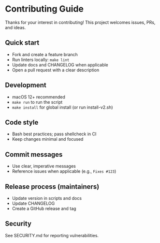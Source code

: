 # Contributing Guide

Thanks for your interest in contributing! This project welcomes issues, PRs, and ideas.

## Quick start
- Fork and create a feature branch
- Run linters locally: `make lint`
- Update docs and CHANGELOG when applicable
- Open a pull request with a clear description

## Development
- macOS 12+ recommended
- `make run` to run the script
- `make install` for global install (or run install-v2.sh)

## Code style
- Bash best practices; pass shellcheck in CI
- Keep changes minimal and focused

## Commit messages
- Use clear, imperative messages
- Reference issues when applicable (e.g., `Fixes #123`)

## Release process (maintainers)
- Update version in scripts and docs
- Update CHANGELOG
- Create a GitHub release and tag

## Security
See SECURITY.md for reporting vulnerabilities.

